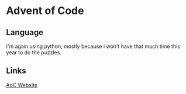 # Advent of Code

## Language

I'm again using python, mostly because i won't have that much time this year to do the puzzles.

## Links

[AoC Website](https://adventofcode.com/)
